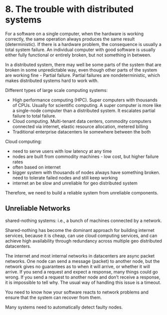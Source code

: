 # 8. The trouble with distributed systems
For a software on a single computer, when the hardware is working correctly, the same operation always produces the same result (deterministic). If there is a hardware problem, the consequence is usually a total system failure. An individual computer with good software is usually either fully functional or entirely broken, but not something in between.

In a distributed system, there may well be some parts of the system that are broken in some unpredictable way, even though other parts of the system are working fine - Partial failure. Partial failures are nondeterministic, which makes distributed systems hard to work with. 

Different types of large scale computing systems:
- High performance computing (HPC). Super computers with thousands of CPUs. Usually for scientific computing. A super computer is more like a single-node computer than a distributed system. It escalates partial failure to total failure. 
- Cloud computing. Multi-tenant data centers, commodity computers connected via internet, elastic resource allocation, metered billing
- Traditional enterprise datacenters lie somewhere between the both

Cloud computing:
- need to serve users with low latency at any time
- nodes are built from commodity machines - low cost, but higher failure rates
- often based on internet
- bigger system with thousands of nodes always have something broken. need to tolerate failed nodes and still keep working
- internet an be slow and unreliable for geo distributed system

Therefore, we need to build a reliable system from unreliable components. 

## Unreliable Networks
shared-nothing systems: i.e., a bunch of machines connected by a network.

Shared-nothing has become the dominant approach for building internet services, because it is cheap, can use cloud computing services, and can achieve high availability through redundancy across multiple geo distributed datacenters. 

The internet and most internal networks in datacenters are async packet networks. One node can send a message (packet) to another node, but the network gives no guarantees as to when it will arrive, or whether it will arrive. If you send a request and expect a response, many things could go wrong. If you send a request to another node and don’t receive a response, it is impossible to tell why. The usual way of handling this issue is a timeout. 

You need to know how your software reacts to network problems and ensure that the system can recover from them.

Many systems need to automatically detect faulty nodes.

























